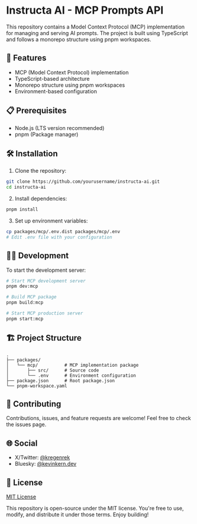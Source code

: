 # Instructa AI - MCP Prompts API

This repository contains a Model Context Protocol (MCP) implementation for managing and serving AI prompts. The project is built using TypeScript and follows a monorepo structure using pnpm workspaces.

## 🚀 Features

- MCP (Model Context Protocol) implementation
- TypeScript-based architecture
- Monorepo structure using pnpm workspaces
- Environment-based configuration

## 📋 Prerequisites

- Node.js (LTS version recommended)
- pnpm (Package manager)

## 🛠️ Installation

1. Clone the repository:
```bash
git clone https://github.com/yourusername/instructa-ai.git
cd instructa-ai
```

2. Install dependencies:
```bash
pnpm install
```

3. Set up environment variables:
```bash
cp packages/mcp/.env.dist packages/mcp/.env
# Edit .env file with your configuration
```

## 🏃‍♂️ Development

To start the development server:

```bash
# Start MCP development server
pnpm dev:mcp

# Build MCP package
pnpm build:mcp

# Start MCP production server
pnpm start:mcp
```

## 🏗️ Project Structure

```
.
├── packages/
│   └── mcp/          # MCP implementation package
│       ├── src/      # Source code
│       └── .env      # Environment configuration
├── package.json      # Root package.json
└── pnpm-workspace.yaml
```

## 🤝 Contributing

Contributions, issues, and feature requests are welcome! Feel free to check the issues page.

## 🌐 Social

- X/Twitter: [@kregenrek](https://x.com/kregenrek)
- Bluesky: [@kevinkern.dev](https://bsky.app/profile/kevinkern.dev)

## 📝 License

[MIT License](https://github.com/instructa/ai-prompts/blob/main/LICENSE)

This repository is open-source under the MIT license. You're free to use, modify, and distribute it under those terms. Enjoy building!
